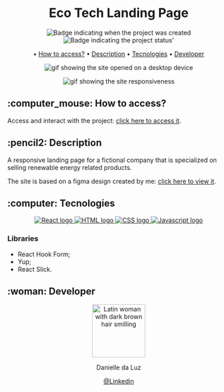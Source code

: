 <h1 align="center">Eco Tech Landing Page</h1>

<p align="center">
    <img alt="Badge indicating when the project was created" src="https://img.shields.io/badge/Creation%20date-March%2F2025-blue">
    <img alt="Badge indicating the project status'" src="https://img.shields.io/badge/Status-Finished-green">
</p>

<p align="center">
    • <a href="#How to access">How to access?</a>
    • <a href="#Description">Description</a>
    • <a href="#Tecnologies">Tecnologies</a>
    • <a href="#Developer">Developer</a>
</p>

<p align="center">
   <img src="src\assets\EcoTech desktop.gif" alt="gif showing the site opened on a desktop device" /> 
</p>
<p align="center">
   <img src="src\assets\EcoTech responsive.gif" alt="gif showing the site responsiveness" /> 
</p>

<h2 id="How to access"> :computer_mouse: How to access?</h2>

Access and interact with the project: <a href="">click here to access it</a>.


<h2 id="Description">:pencil2: Description</h2>
A responsive landing page for a fictional company that is specialized on selling renewable energy related products.

The site is based on a figma design created by me: <a href="https://www.figma.com/proto/x2GmTcvJNiGQLQBoQhvMpL/EcoTech?node-id=19-3&p=f&t=P3FcFUHSLqDwEQMy-0&scaling=min-zoom&content-scaling=fixed&page-id=19%3A2">click here to view it</a>.


<h2 id="Tecnologies">:computer: Tecnologies</h2>
<p align="center">
  <a href="https://www.w3.org/html/">
    <img alt="React logo" src="https://img.icons8.com/color/48/null/react-native.png"/>
  </a>
  <a href="https://www.w3.org/html/">
    <img alt="HTML logo" src="https://img.icons8.com/color/48/000000/html-5.png">
  </a>
  <a href="https://www.w3.org/Style/CSS/Overview.en.html">
    <img alt="CSS logo" src="https://img.icons8.com/color/48/000000/css3.png">
  </a>
  <a href="https://www.javascript.com/">
    <img alt="Javascript logo" src="https://img.icons8.com/color/48/000000/javascript--v1.png">
  </a>
</p>

### Libraries
- React Hook Form;
- Yup;
- React Slick.

<h2 id="Developer">:woman: Developer</h2>

<p align="center">
  <a href="https://github.com/Danielle-Luz">
    <img width="120px" src="https://avatars.githubusercontent.com/u/99164019?v=4" alt="Latin woman with dark brown hair smilling">
  </a>
</p>

<p align="center">Danielle da Luz</p>

<p align="center">
  <a href="https://www.linkedin.com/in/danielle-da-luz-nascimento/">@Linkedin</a>
</p>